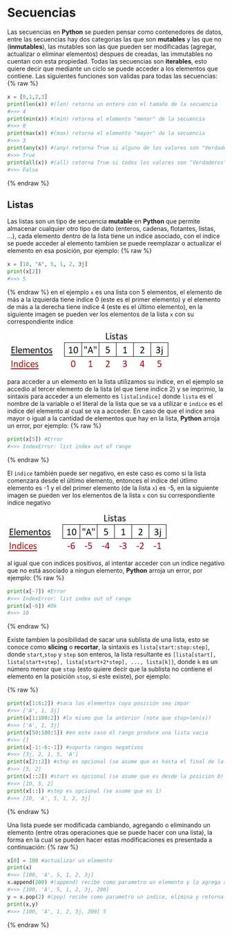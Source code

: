 # Secuencias
Las secuencias en **Python** se pueden pensar como contenedores de datos,
entre las secuencias hay dos categorias las que son **mutables** y las que no
(**inmutables**), las mutables son las que pueden ser modificadas (agregar,
actualizar o eliminar elementos) despues de creadas, las immutables no cuentan
con esta propiedad. Todas las secuencias son **iterables**, esto quiere decir que
mediante un ciclo se puede acceder a los elementos que contiene. Las siguientes
funciones son validas para todas las secuencias:
{% raw %}
```python
x = [0,1,2,3]
print(len(x)) #(len) retorna un entero con el tamaño de la secuencia
#>>> 4
print(min(x)) #(min) retorna el elemento "menor" de la secuencia
#>>> 0
print(max(x)) #(max) retorna el elemento "mayor" de la secuencia
#>>> 3
print(any(x)) #(any) retorna True si alguno de los valores son "Verdaderos", si no False
#>>> True
print(all(x)) #(all) retorna True si todos los valores son "Verdaderos", si no False
#>>> False
```
{% endraw %}


## Listas
Las listas son un tipo de secuencia **mutable** en **Python** que permite almacenar 
cualquier otro tipo de dato (enteros, cadenas, flotantes, listas, ...),
cada elemento dentro de la lista tiene un indice asociado, con el indice
se puede acceder al elemento tambien se puede reemplazar o actualizar 
el elemento en esa posición, por ejemplo:
{% raw %}
```python
x = [10, "A", 5, 1, 2, 3j]
print(x[2])
#>>> 5
```
{% endraw %}
en el ejemplo `x` es una lista con 5 elementos, el elemento de más
a la izquierda tiene indice 0 (este es el primer elemento) y el elemento de más a la derecha tiene
indice 4 (este es el último elemento), en la siguiente imagen se pueden ver los elementos
de la lista `x` con su correspondiente indice

![listas](./Secuencias/listas.JPG)

para acceder a un elemento en la lista utilizamos su indice, en el ejemplo se accedio al
tercer elemento de la lista (el que tiene indice 2) y se imprimio, la sintaxis para acceder
a un elemento es `lista[indice]` donde `lista` es el nombre de la variable o el literal
de la lista que se va a utilizar e `indice` es el indice del elemento al cual se va a 
acceder. En caso de que el indice sea mayor o igual a la cantidad de elementos que hay en la
lista, **Python** arroja un error, por ejemplo:
{% raw %}
```python
print(x[5]) #Error
#>>> IndexError: list index out of range
```
{% endraw %}

El `indice` también puede ser negativo, en este caso es como si la lista comenzara desde
el último elemento, entonces el indice del útlimo elemento es -1 y el del primer elemento
(de la lista `x`) es -5, en la siguiente imagen se pueden ver los elementos
de la lista `x` con su correspondiente indice negativo

![listas 2](./Secuencias/listas_2.JPG)

al igual que con indices positivos, al intentar acceder con un indice negativo que no está asociado a ningun elemento, **Python** arroja un error, por ejemplo:
{% raw %}
```python
print(x[-7]) #Error
#>>> IndexError: list index out of range
print(x[-6]) #Ok
#>>> 10
```
{% endraw %}

Existe tambien la posibilidad de sacar una sublista de una lista, esto se conoce como **slicing** o **recortar**, la sintaxis es `lista[start:stop:step]`, donde `start`,`stop` y `step` son enteros, la lista resultante es `[lista[start], lista[start+step], lista[start+2*step], ..., lista[k]]`, donde `k` es un número menor que `stop` (esto quiere decir que la sublista no contiene el elemento en la posición `stop`, si este existe), por ejemplo:

{% raw %}
```python
print(x[1:6:2]) #saca los elementos cuya posición sea impar
#>>> ['A', 1, 3j]
print(x[1:100:2]) #lo mismo que la anterior (note que stop>len(x))
#>>> ['A', 1, 3j]
print(x[50:100:5]) #en este caso el rango produce una lista vacia
#>>> []
print(x[-1:-6:-1]) #soporta rangos negativos
#>>> [3j, 2, 1, 5, 'A']
print(x[2::2]) #stop es opcional (se asume que es hasta el final de la lista)
#>>> [5, 2]
print(x[::2]) #start es opcional (se asume que es desde la posicion 0)
#>>> [10, 5, 2]
print(x[::]) #step es opcional (se asume que es 1)
#>>> [10, 'A', 5, 1, 2, 3j]
```
{% endraw %}

Una lista puede ser modificada cambiando, agregando o eliminando un elemento (entre otras operaciones que se puede hacer con una lista), la forma en la cual se pueden hacer estas modificaciones es presentada a continuación:
{% raw %}
```python
x[0] = 100 #actualizar un elemento
print(x)
#>>> [100, 'A', 5, 1, 2, 3j]
x.append(200) #(append) recibe como parametro un elemento y lo agrega al final
#>>> [100, 'A', 5, 1, 2, 3j, 200]
y = x.pop(2) #(pop) recibe como parametro un indice, elimina y retorna el elemento indicado
print(x,y)
#>>> [100, 'A', 1, 2, 3j, 200] 5
```
{% endraw %}
